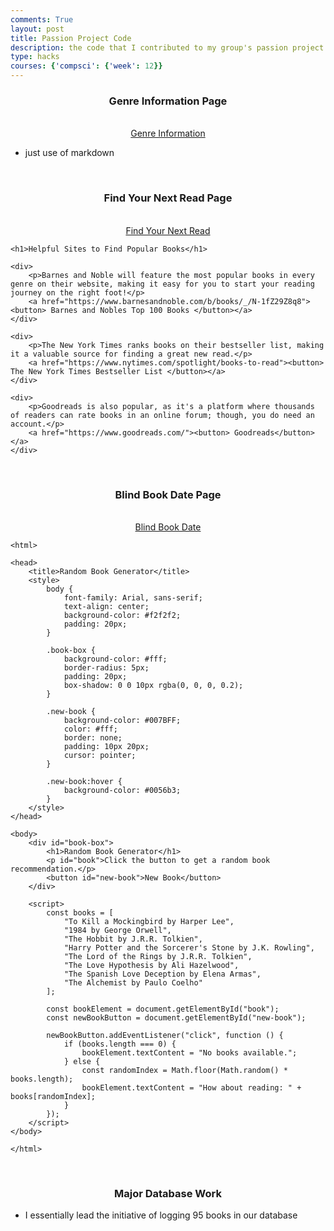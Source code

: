 ```yaml
---
comments: True
layout: post
title: Passion Project Code
description: the code that I contributed to my group's passion project
type: hacks
courses: {'compsci': {'week': 12}}
---
```


### <center> Genre Information Page </center>

<body> <br>
    <center>
    <a class="button-link" href="http://127.0.0.1:4100/frontend_shared//2023/10/16/Book_Genres_IPYNB_2_.html"> Genre Information</a>
    </center>
</body>

- just use of markdown

<br>

### <center> Find Your Next Read Page </center>

<body> <br>
    <center>
    <a class="button-link" href="http://127.0.0.1:4100/frontend_shared/basics/nextread"> Find Your Next Read</a>
    </center>
</body>

```
<h1>Helpful Sites to Find Popular Books</h1>

<div>
    <p>Barnes and Noble will feature the most popular books in every genre on their website, making it easy for you to start your reading journey on the right foot!</p>
    <a href="https://www.barnesandnoble.com/b/books/_/N-1fZ29Z8q8"><button> Barnes and Nobles Top 100 Books </button></a>
</div>

<div>
    <p>The New York Times ranks books on their bestseller list, making it a valuable source for finding a great new read.</p>
    <a href="https://www.nytimes.com/spotlight/books-to-read"><button> The New York Times Bestseller List </button></a>
</div>

<div>
    <p>Goodreads is also popular, as it's a platform where thousands of readers can rate books in an online forum; though, you do need an account.</p>
    <a href="https://www.goodreads.com/"><button> Goodreads</button></a>
</div>

```
<br>

### <center> Blind Book Date Page </center> 
 
<body> <br>
    <center>
    <a class="button-link" href="http://127.0.0.1:4100/frontend_shared/basics/blinddate">Blind Book Date</a>
    </center>
</body> 

```
<html>

<head>
    <title>Random Book Generator</title>
    <style>
        body {
            font-family: Arial, sans-serif;
            text-align: center;
            background-color: #f2f2f2;
            padding: 20px;
        }

        .book-box {
            background-color: #fff;
            border-radius: 5px;
            padding: 20px;
            box-shadow: 0 0 10px rgba(0, 0, 0, 0.2);
        }

        .new-book {
            background-color: #007BFF;
            color: #fff;
            border: none;
            padding: 10px 20px;
            cursor: pointer;
        }

        .new-book:hover {
            background-color: #0056b3;
        }
    </style>
</head>

<body>
    <div id="book-box">
        <h1>Random Book Generator</h1>
        <p id="book">Click the button to get a random book recommendation.</p>
        <button id="new-book">New Book</button>
    </div>

    <script>
        const books = [
            "To Kill a Mockingbird by Harper Lee",
            "1984 by George Orwell",
            "The Hobbit by J.R.R. Tolkien",
            "Harry Potter and the Sorcerer's Stone by J.K. Rowling",
            "The Lord of the Rings by J.R.R. Tolkien",
            "The Love Hypothesis by Ali Hazelwood",
            "The Spanish Love Deception by Elena Armas",
            "The Alchemist by Paulo Coelho"
        ];

        const bookElement = document.getElementById("book");
        const newBookButton = document.getElementById("new-book");

        newBookButton.addEventListener("click", function () {
            if (books.length === 0) {
                bookElement.textContent = "No books available.";
            } else {
                const randomIndex = Math.floor(Math.random() * books.length);
                bookElement.textContent = "How about reading: " + books[randomIndex];
            }
        });
    </script>
</body>

</html>
```

<br>

### <center> Major Database Work </center>

- I essentially lead the initiative of logging 95 books in our database